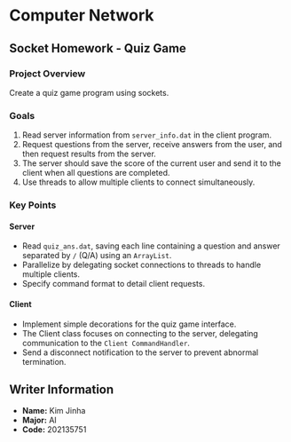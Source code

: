 # Computer Network



## Socket Homework - Quiz Game

### Project Overview
Create a quiz game program using sockets.

### Goals
1. Read server information from `server_info.dat` in the client program.
2. Request questions from the server, receive answers from the user, and then request results from the server.
3. The server should save the score of the current user and send it to the client when all questions are completed.
4. Use threads to allow multiple clients to connect simultaneously.

### Key Points

#### Server
- Read `quiz_ans.dat`, saving each line containing a question and answer separated by `/` (Q/A) using an `ArrayList`.
- Parallelize by delegating socket connections to threads to handle multiple clients.
- Specify command format to detail client requests.

#### Client
- Implement simple decorations for the quiz game interface.
- The Client class focuses on connecting to the server, delegating communication to the `Client CommandHandler`.
- Send a disconnect notification to the server to prevent abnormal termination.

## Writer Information

- **Name:** Kim Jinha
- **Major:** AI
- **Code:** 202135751

